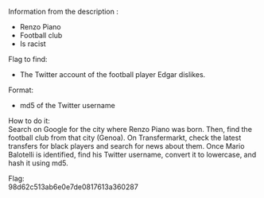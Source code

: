 Information from the description :  
- Renzo Piano  
- Football club  
- Is racist  

Flag to find:  
- The Twitter account of the football player Edgar dislikes.  

Format:  
- md5 of the Twitter username  

How to do it:  
Search on Google for the city where Renzo Piano was born. Then, find the football club from that city (Genoa). On Transfermarkt, check the latest transfers for black players and search for news about them. Once Mario Balotelli is identified, find his Twitter username, convert it to lowercase, and hash it using md5.  

Flag:  
98d62c513ab6e0e7de0817613a360287  